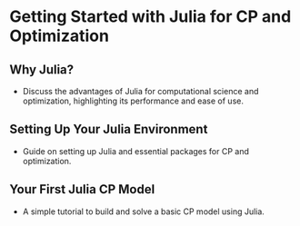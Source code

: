 # Getting Started with Julia for CP and Optimization

## Why Julia?

- Discuss the advantages of Julia for computational science and optimization, highlighting its performance and ease of use.

## Setting Up Your Julia Environment
- Guide on setting up Julia and essential packages for CP and optimization.

## Your First Julia CP Model
- A simple tutorial to build and solve a basic CP model using Julia.
